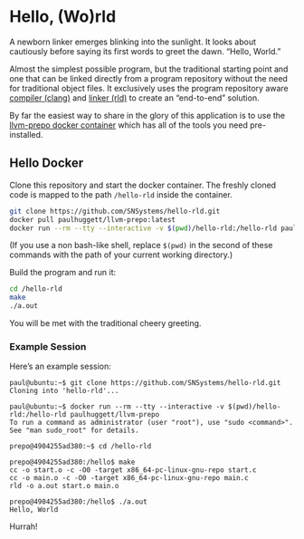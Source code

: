 # Hello, (Wo)rld

A newborn linker emerges blinking into the sunlight. It looks about cautiously before saying its first words to greet the dawn. “Hello, World.”

Almost the simplest possible program, but the traditional starting point and one that can be linked directly from a program repository without the need for traditional object files. It exclusively uses the program repository aware [compiler (clang)](https://github.com/SNSystems/llvm-project-prepo) and [linker (rld)](https://github.com/SNSystems/llvm-project-prepo/tree/master/rld) to create an “end-to-end” solution.

By far the easiest way to share in the glory of this application is to use the [llvm-prepo docker container](https://hub.docker.com/r/paulhuggett/llvm-prepo) which has all of the tools you need pre-installed.

## Hello Docker

Clone this repository and start the docker container. The freshly cloned code is mapped to the path `/hello-rld` inside the container.

~~~bash
git clone https://github.com/SNSystems/hello-rld.git
docker pull paulhuggett/llvm-prepo:latest
docker run --rm --tty --interactive -v $(pwd)/hello-rld:/hello-rld paulhuggett/llvm-prepo
~~~

(If you use a non bash-like shell, replace `$(pwd)` in the second of these commands with the path of your current working directory.)

Build the program and run it:

~~~bash
cd /hello-rld
make
./a.out
~~~

You will be met with the traditional cheery greeting.

### Example Session

Here’s an example session:

~~~
paul@ubuntu:~$ git clone https://github.com/SNSystems/hello-rld.git
Cloning into 'hello-rld'...

paul@ubuntu:~$ docker run --rm --tty --interactive -v $(pwd)/hello-rld:/hello-rld paulhuggett/llvm-prepo
To run a command as administrator (user "root"), use "sudo <command>".
See "man sudo_root" for details.

prepo@4904255ad380:~$ cd /hello-rld

prepo@4904255ad380:/hello$ make
cc -o start.o -c -O0 -target x86_64-pc-linux-gnu-repo start.c
cc -o main.o -c -O0 -target x86_64-pc-linux-gnu-repo main.c
rld -o a.out start.o main.o

prepo@4904255ad380:/hello$ ./a.out
Hello, World
~~~

Hurrah!

